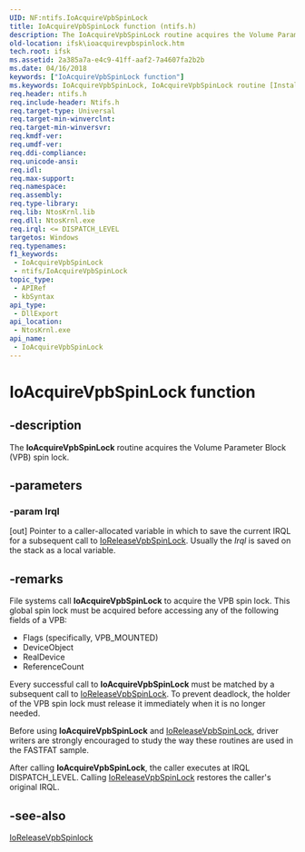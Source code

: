 ```yaml
---
UID: NF:ntifs.IoAcquireVpbSpinLock
title: IoAcquireVpbSpinLock function (ntifs.h)
description: The IoAcquireVpbSpinLock routine acquires the Volume Parameter Block (VPB) spin lock.
old-location: ifsk\ioacquirevpbspinlock.htm
tech.root: ifsk
ms.assetid: 2a385a7a-e4c9-41ff-aaf2-7a4607fa2b2b
ms.date: 04/16/2018
keywords: ["IoAcquireVpbSpinLock function"]
ms.keywords: IoAcquireVpbSpinLock, IoAcquireVpbSpinLock routine [Installable File System Drivers], ifsk.ioacquirevpbspinlock, ioref_b5833043-4673-46ff-850c-bd71da7defef.xml, ntifs/IoAcquireVpbSpinLock
req.header: ntifs.h
req.include-header: Ntifs.h
req.target-type: Universal
req.target-min-winverclnt: 
req.target-min-winversvr: 
req.kmdf-ver: 
req.umdf-ver: 
req.ddi-compliance: 
req.unicode-ansi: 
req.idl: 
req.max-support: 
req.namespace: 
req.assembly: 
req.type-library: 
req.lib: NtosKrnl.lib
req.dll: NtosKrnl.exe
req.irql: <= DISPATCH_LEVEL
targetos: Windows
req.typenames: 
f1_keywords:
 - IoAcquireVpbSpinLock
 - ntifs/IoAcquireVpbSpinLock
topic_type:
 - APIRef
 - kbSyntax
api_type:
 - DllExport
api_location:
 - NtosKrnl.exe
api_name:
 - IoAcquireVpbSpinLock
---
```


# IoAcquireVpbSpinLock function


## -description

The <b>IoAcquireVpbSpinLock</b> routine acquires the Volume Parameter Block (VPB) spin lock.

## -parameters

### -param Irql 

[out]
Pointer to a caller-allocated variable in which to save the current IRQL for a subsequent call to <a href="/windows-hardware/drivers/ddi/ntifs/nf-ntifs-ioreleasevpbspinlock">IoReleaseVpbSpinLock</a>. Usually the <i>Irql</i> is saved on the stack as a local variable.

## -remarks

File systems call <b>IoAcquireVpbSpinLock</b> to acquire the VPB spin lock. This global spin lock must be acquired before accessing any of the following fields of a VPB: 

<ul>
<li>
Flags (specifically, VPB_MOUNTED)

</li>
<li>
DeviceObject

</li>
<li>
RealDevice

</li>
<li>
ReferenceCount

</li>
</ul>
Every successful call to <b>IoAcquireVpbSpinLock</b> must be matched by a subsequent call to <a href="/windows-hardware/drivers/ddi/ntifs/nf-ntifs-ioreleasevpbspinlock">IoReleaseVpbSpinLock</a>. To prevent deadlock, the holder of the VPB spin lock must release it immediately when it is no longer needed. 

Before using <b>IoAcquireVpbSpinLock</b> and <a href="/windows-hardware/drivers/ddi/ntifs/nf-ntifs-ioreleasevpbspinlock">IoReleaseVpbSpinLock</a>, driver writers are strongly encouraged to study the way these routines are used in the FASTFAT sample. 

After calling <b>IoAcquireVpbSpinLock</b>, the caller executes at IRQL DISPATCH_LEVEL. Calling <a href="/windows-hardware/drivers/ddi/ntifs/nf-ntifs-ioreleasevpbspinlock">IoReleaseVpbSpinLock</a> restores the caller's original IRQL.

## -see-also

<a href="/windows-hardware/drivers/ddi/ntifs/nf-ntifs-ioreleasevpbspinlock">IoReleaseVpbSpinlock</a>